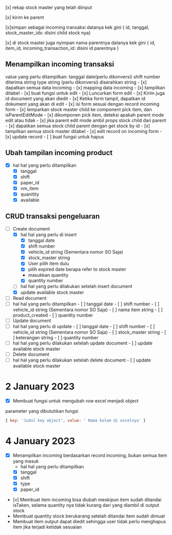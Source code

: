 [x] rekap stock master yang telah diinput

[x] kirim ke parent

[x]simpan sebagai incoming transaksi
datanya kek gini { id, tanggal, stock_master_ids: disini child stock nya}

[x] di stock master juga nyimpan nama parentnya
datanya kek gini { id, item_id, incoming_transaction_id: disini id parentnya }

<!-- 28 Desember 2022 -->
## Menampilkan incoming transaksi
value yang perlu ditampilkan:
  tanggal date(perlu dikonversi)
  shift number
  diterima string
  type string (perlu dikonversi)
  diserahkan string
    - [x] dapatkan semua data incoming
    - [x] mapping data incoming
    - [x] tampilkan ditabel
    - [x] buat fungsi untuk edit
      - [x] Luncurkan form edit
      - [x] Kirim juga id document yang akan diedit
      - [x] Ketika form tampil, dapatkan id dokument yang akan di edit
      - [x] isi form sesuai dengan record incoming form
      - [x] lemparkan stock master child ke component pick item, dan isParentEditMode
      - [x] dikomponen pick item, deteksi apakah parent mode edit atau tidak
      - [x] jika parent edit mode ambil props stock child dari parent
      - [x] dapatkan semua stock child parent dengan get stock by id
      - [x] tampilkan semua stock master ditabel
      - [x] edit record on incoming form
      - [x] update record
    - [ ] buat fungsi untuk hapus

<!-- 29 desember 2022 -->
## Ubah tampilan incoming product
  - [x] hal hal yang perlu ditampilkan
    - [x] tanggal
    - [x] shift
    - [x] paper_id
    - [x] nm_item
    - [x] quanitity
    - [x] available

## CRUD transaksi pengeluaran
- [ ] Create document
  - [x] hal hal yang perlu di insert
    - [x]  tanggal date
    - [x]  shift number
    - [x]  vehicle_id string (Sementara nomor SO Saja)
    - [x]  stock_master string
      - [x] User pilih item dulu
      - [x] pilih expired date berapa refer to stock master
      - masukkan quantity
    - [x]  quantity number
  - [ ]  hal hal yang perlu dilakukan setelah insert document
    - [x]  update available stock master
- [ ]  Read document
  - [ ]  hal hal yang perlu ditampilkan
    - [ ]  tanggal date
    - [ ]  shift number
    - [ ]  vehicle_id string (Sementara nomor SO Saja)
    - [ ]  nama item string
    - [ ]  product_created
    - [ ]  quantity number
- [ ]  Update document
  - [ ]  hal hal yang perlu di update
    - [ ]  tanggal date
    - [ ]  shift number
    - [ ]  vehicle_id string (Sementara nomor SO Saja)
    - [ ]  stock_master string
    - [ ]  keterangan string
    - [ ]  quantity number
  - [ ]  hal hal yang perlu dilakukan setelah update document
    - [ ]  update available stock master
- [ ]  Delete document
  - [ ]  hal hal yang perlu dilakukan setelah delete document
    - [ ]  update available stock master

# 2 January 2023

- [x] Membuat fungsi untuk mengubah row excel menjadi object

parameter yang dibutuhkan fungsi
```javascript
{ key: 'Judul key object', value: ' Nama kolom di excelnya' }
```

# 4 January 2023
- [x] Menampilkan incoming berdasarkan record incoming, bukan semua item yang masuk
  - hal hal yang perlu ditampilkan
  - [x] tanggal
  - [x] shift
  - [x] type
  - [x] paper_id
- [v] Membuat item incoming bisa diubah meskipun item sudah ditandai isTaken, selama quantity nya tidak kurang dari yang diambil di output stock
- Membuat quantity stock berukarang setelah ditandai item sudah dimuat
- Membuat item output dapat diedit sehingga user tidak perlu menghapus item jika terjadi ketidak sesuaian